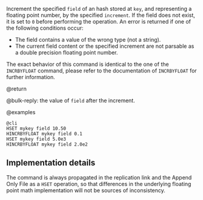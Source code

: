 Increment the specified `field` of an hash stored at `key`, and representing
a floating point number, by the specified `increment`. If the field does not
exist, it is set to `0` before performing the operation. An error is returned if
one of the following conditions occur:

* The field contains a value of the wrong type (not a string).
* The current field content or the specified increment are not parsable as a double precision floating point number.

The exact behavior of this command is identical to the one of the `INCRBYFLOAT`
command, please refer to the documentation of `INCRBYFLOAT` for further
information.

@return

@bulk-reply: the value of `field` after the increment.

@examples

    @cli
    HSET mykey field 10.50
    HINCRBYFLOAT mykey field 0.1
    HSET mykey field 5.0e3
    HINCRBYFLOAT mykey field 2.0e2

## Implementation details

The command is always propagated in the replication link and the Append Only
File as a `HSET` operation, so that differences in the underlying floating point
math implementation will not be sources of inconsistency.
